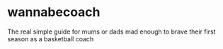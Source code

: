 # wannabecoach
The real simple guide for mums or dads mad enough to brave their first season as a basketball coach
